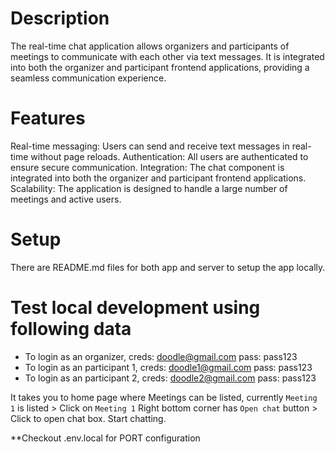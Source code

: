 # Description
The real-time chat application allows organizers and participants of meetings to communicate with each other via text messages. It is integrated into both the organizer and participant frontend applications, providing a seamless communication experience.

# Features
Real-time messaging: Users can send and receive text messages in real-time without page reloads.
Authentication: All users are authenticated to ensure secure communication.
Integration: The chat component is integrated into both the organizer and participant frontend applications.
Scalability: The application is designed to handle a large number of meetings and active users.

# Setup
There are README.md files for both app and server to setup the app locally.

# Test local development using following data
 - To login as an organizer, creds: doodle@gmail.com pass: pass123
 - To login as an participant 1, creds: doodle1@gmail.com pass: pass123
 - To login as an participant 2, creds: doodle2@gmail.com pass: pass123

 It takes you to home page where Meetings can be listed, currently `Meeting 1` is listed > Click on `Meeting 1`
 Right bottom corner has `Open chat` button > Click to open chat box. Start chatting.

**Checkout .env.local for PORT configuration
